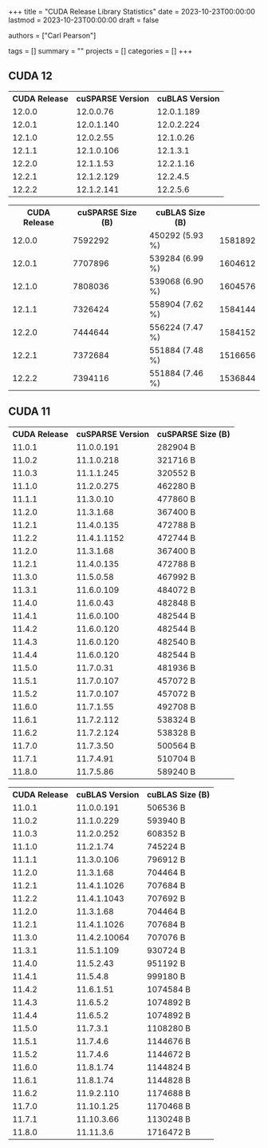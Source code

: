 +++
title = "CUDA Release Library Statistics"
date = 2023-10-23T00:00:00
lastmod = 2023-10-23T00:00:00
draft = false

authors = ["Carl Pearson"]

tags = []
summary = ""
projects = []
categories = []
+++

## CUDA 12

<table>
<tr><th> CUDA Release </th><th> cuSPARSE Version </th><th> cuBLAS Version </th></tr>
<tr><td> 12.0.0 </td><td> 12.0.0.76 </td><td> 12.0.1.189 </td></tr>
<tr><td> 12.0.1 </td><td> 12.0.1.140 </td><td> 12.0.2.224 </td></tr>
<tr><td> 12.1.0 </td><td> 12.0.2.55 </td><td> 12.1.0.26 </td></tr>
<tr><td> 12.1.1 </td><td> 12.1.0.106 </td><td> 12.1.3.1 </td></tr>
<tr><td> 12.2.0 </td><td> 12.1.1.53 </td><td> 12.2.1.16 </td></tr>
<tr><td> 12.2.1 </td><td> 12.1.2.129 </td><td> 12.2.4.5 </td></tr>
<tr><td> 12.2.2 </td><td> 12.1.2.141 </td><td> 12.2.5.6 </td></tr>
</table>
<table>
<tr><th> CUDA Release </th><th> cuSPARSE Size (B) </th><th> cuBLAS Size (B) </th></tr>
<tr><td> 12.0.0 </td><td> 7592292 </td><td> 450292 (5.93 &#37) </td><td> 1581892 </td></tr>
<tr><td> 12.0.1 </td><td> 7707896 </td><td> 539284 (6.99 &#37) </td><td> 1604612 </td></tr>
<tr><td> 12.1.0 </td><td> 7808036 </td><td> 539068 (6.90 &#37) </td><td> 1604576 </td></tr>
<tr><td> 12.1.1 </td><td> 7326424 </td><td> 558904 (7.62 &#37) </td><td> 1584144 </td></tr>
<tr><td> 12.2.0 </td><td> 7444644 </td><td> 556224 (7.47 &#37) </td><td> 1584152 </td></tr>
<tr><td> 12.2.1 </td><td> 7372684 </td><td> 551884 (7.48 &#37) </td><td> 1516656 </td></tr>
<tr><td> 12.2.2 </td><td> 7394116 </td><td> 551884 (7.46 &#37) </td><td> 1536844 </td></tr>
</table>

## CUDA 11

<table>
<tr><th> CUDA Release </th><th> cuSPARSE Version </th><th> cuSPARSE Size (B) </th></tr>
<tr><td> 11.0.1 </td><td> 11.0.0.191 </td><td> 282904 B </td></tr>
<tr><td> 11.0.2 </td><td> 11.1.0.218 </td><td> 321716 B </td></tr>
<tr><td> 11.0.3 </td><td> 11.1.1.245 </td><td> 320552 B </td></tr>
<tr><td> 11.1.0 </td><td> 11.2.0.275 </td><td> 462280 B </td></tr>
<tr><td> 11.1.1 </td><td> 11.3.0.10 </td><td> 477860 B </td></tr>
<tr><td> 11.2.0 </td><td> 11.3.1.68 </td><td> 367400 B </td></tr>
<tr><td> 11.2.1 </td><td> 11.4.0.135 </td><td> 472788 B </td></tr>
<tr><td> 11.2.2 </td><td> 11.4.1.1152 </td><td> 472744 B </td></tr>
<tr><td> 11.2.0 </td><td> 11.3.1.68 </td><td> 367400 B </td></tr>
<tr><td> 11.2.1 </td><td> 11.4.0.135 </td><td> 472788 B </td></tr>
<tr><td> 11.3.0 </td><td> 11.5.0.58 </td><td> 467992 B </td></tr>
<tr><td> 11.3.1 </td><td> 11.6.0.109 </td><td> 484072 B </td></tr>
<tr><td> 11.4.0 </td><td> 11.6.0.43 </td><td> 482848 B </td></tr>
<tr><td> 11.4.1 </td><td> 11.6.0.100 </td><td> 482544 B </td></tr>
<tr><td> 11.4.2 </td><td> 11.6.0.120 </td><td> 482544 B </td></tr>
<tr><td> 11.4.3 </td><td> 11.6.0.120 </td><td> 482540 B </td></tr>
<tr><td> 11.4.4 </td><td> 11.6.0.120 </td><td> 482544 B </td></tr>
<tr><td> 11.5.0 </td><td> 11.7.0.31 </td><td> 481936 B </td></tr>
<tr><td> 11.5.1 </td><td> 11.7.0.107 </td><td> 457072 B </td></tr>
<tr><td> 11.5.2 </td><td> 11.7.0.107 </td><td> 457072 B </td></tr>
<tr><td> 11.6.0 </td><td> 11.7.1.55 </td><td> 492708 B </td></tr>
<tr><td> 11.6.1 </td><td> 11.7.2.112 </td><td> 538324 B </td></tr>
<tr><td> 11.6.2 </td><td> 11.7.2.124 </td><td> 538328 B </td></tr>
<tr><td> 11.7.0 </td><td> 11.7.3.50 </td><td> 500564 B </td></tr>
<tr><td> 11.7.1 </td><td> 11.7.4.91 </td><td> 510704 B </td></tr>
<tr><td> 11.8.0 </td><td> 11.7.5.86 </td><td> 589240 B </td></tr>
</table>
<table>
<tr><th> CUDA Release </th><th> cuBLAS Version </th><th> cuBLAS Size (B) </th></tr>
<tr><td> 11.0.1 </td><td> 11.0.0.191 </td><td> 506536 B </td></tr>
<tr><td> 11.0.2 </td><td> 11.1.0.229 </td><td> 593940 B </td></tr>
<tr><td> 11.0.3 </td><td> 11.2.0.252 </td><td> 608352 B </td></tr>
<tr><td> 11.1.0 </td><td> 11.2.1.74 </td><td> 745224 B </td></tr>
<tr><td> 11.1.1 </td><td> 11.3.0.106 </td><td> 796912 B </td></tr>
<tr><td> 11.2.0 </td><td> 11.3.1.68 </td><td> 704464 B </td></tr>
<tr><td> 11.2.1 </td><td> 11.4.1.1026 </td><td> 707684 B </td></tr>
<tr><td> 11.2.2 </td><td> 11.4.1.1043 </td><td> 707692 B </td></tr>
<tr><td> 11.2.0 </td><td> 11.3.1.68 </td><td> 704464 B </td></tr>
<tr><td> 11.2.1 </td><td> 11.4.1.1026 </td><td> 707684 B </td></tr>
<tr><td> 11.3.0 </td><td> 11.4.2.10064 </td><td> 707076 B </td></tr>
<tr><td> 11.3.1 </td><td> 11.5.1.109 </td><td> 930724 B </td></tr>
<tr><td> 11.4.0 </td><td> 11.5.2.43 </td><td> 951192 B </td></tr>
<tr><td> 11.4.1 </td><td> 11.5.4.8 </td><td> 999180 B </td></tr>
<tr><td> 11.4.2 </td><td> 11.6.1.51 </td><td> 1074584 B </td></tr>
<tr><td> 11.4.3 </td><td> 11.6.5.2 </td><td> 1074892 B </td></tr>
<tr><td> 11.4.4 </td><td> 11.6.5.2 </td><td> 1074892 B </td></tr>
<tr><td> 11.5.0 </td><td> 11.7.3.1 </td><td> 1108280 B </td></tr>
<tr><td> 11.5.1 </td><td> 11.7.4.6 </td><td> 1144676 B </td></tr>
<tr><td> 11.5.2 </td><td> 11.7.4.6 </td><td> 1144672 B </td></tr>
<tr><td> 11.6.0 </td><td> 11.8.1.74 </td><td> 1144824 B </td></tr>
<tr><td> 11.6.1 </td><td> 11.8.1.74 </td><td> 1144828 B </td></tr>
<tr><td> 11.6.2 </td><td> 11.9.2.110 </td><td> 1174688 B </td></tr>
<tr><td> 11.7.0 </td><td> 11.10.1.25 </td><td> 1170468 B </td></tr>
<tr><td> 11.7.1 </td><td> 11.10.3.66 </td><td> 1130248 B </td></tr>
<tr><td> 11.8.0 </td><td> 11.11.3.6 </td><td> 1716472 B </td></tr>
</table>
